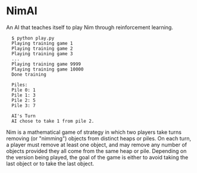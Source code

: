 # NimAI
An AI that teaches itself to play Nim through reinforcement learning.
```
  $ python play.py
  Playing training game 1
  Playing training game 2
  Playing training game 3
  ...
  Playing training game 9999
  Playing training game 10000
  Done training

  Piles:
  Pile 0: 1
  Pile 1: 3
  Pile 2: 5
  Pile 3: 7

  AI's Turn
  AI chose to take 1 from pile 2.
```
Nim is a mathematical game of strategy in which two players take turns removing (or "nimming") objects from distinct heaps or piles. On each turn, a player must remove at least one object, and may remove any number of objects provided they all come from the same heap or pile. Depending on the version being played, the goal of the game is either to avoid taking the last object or to take the last object.
